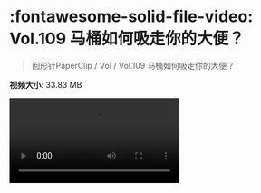 # :fontawesome-solid-file-video: Vol.109 马桶如何吸走你的大便？

> 回形针PaperClip / Vol / Vol.109 马桶如何吸走你的大便？

**视频大小**: 33.83 MB

<div class="video"><video src="https://file.hsyhx.top/archive/回形针PaperClip/Vol/Vol.109 马桶如何吸走你的大便？.mp4" controls preload>🤔 您的浏览器不支持 video 标签</video></div>